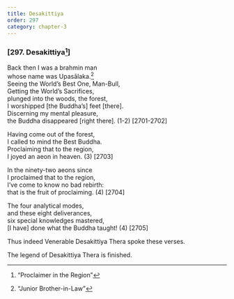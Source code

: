 ```yaml
---
title: Desakittiya
order: 297
category: chapter-3
---
```


### \[297. Desakittiya[^1]\]

Back then I was a brahmin man  
whose name was Upasālaka.[^2]  
Seeing the World’s Best One, Man-Bull,  
Getting the World’s Sacrifices,  
plunged into the woods, the forest,  
I worshipped \[the Buddha’s\] feet \[there\].  
Discerning my mental pleasure,  
the Buddha disappeared \[right there\]. (1-2) \[2701-2702\]

Having come out of the forest,  
I called to mind the Best Buddha.  
Proclaiming that to the region,  
I joyed an aeon in heaven. (3) \[2703\]

In the ninety-two aeons since  
I proclaimed that to the region,  
I’ve come to know no bad rebirth:  
that is the fruit of proclaiming. (4) \[2704\]

The four analytical modes,  
and these eight deliverances,  
six special knowledges mastered,  
\[I have\] done what the Buddha taught! (4) \[2705\]

Thus indeed Venerable Desakittiya Thera spoke these verses.

The legend of Desakittiya Thera is finished.

[^1]: “Proclaimer in the Region”

[^2]: “Junior Brother-in-Law”
